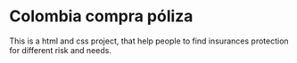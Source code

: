 # Colombia compra póliza 

This is a html and css project, that help people to find insurances protection for different risk and needs.
